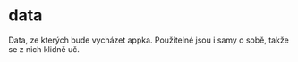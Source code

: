 # data
Data, ze kterých bude vycházet appka. Použitelné jsou i samy o sobě, takže se z nich klidně uč.
